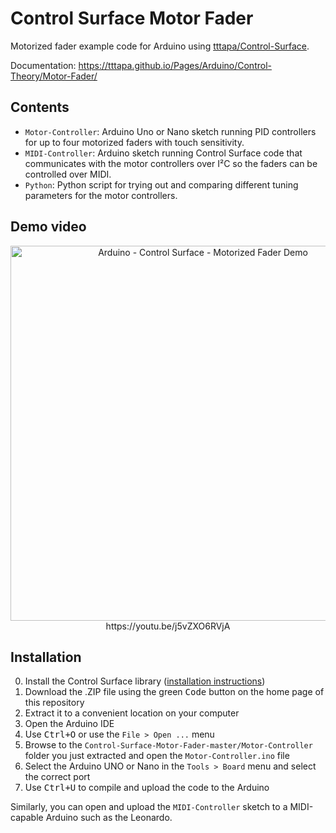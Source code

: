 # Control Surface Motor Fader

Motorized fader example code for Arduino using [tttapa/Control-Surface](https://github.com/tttapa/Control-Surface).

Documentation: <https://tttapa.github.io/Pages/Arduino/Control-Theory/Motor-Fader/>

## Contents

- `Motor-Controller`: Arduino Uno or Nano sketch running PID controllers for up to four motorized faders with touch sensitivity.
- `MIDI-Controller`: Arduino sketch running Control Surface code that communicates with the motor controllers over I²C so the faders can be controlled over MIDI.
- `Python`: Python script for trying out and comparing different tuning parameters for the motor controllers.

## Demo video

<div align="center">
  <a href="https://www.youtube.com/watch?v=j5vZXO6RVjA"><img src="https://i.ytimg.com/vi_webp/j5vZXO6RVjA/maxresdefault.webp" alt="Arduino - Control Surface - Motorized Fader Demo" width="600"></a><br>
  https://youtu.be/j5vZXO6RVjA
</div>

## Installation

0. Install the Control Surface library ([installation instructions](https://tttapa.github.io/Control-Surface-doc/Doxygen/d8/da8/md_pages_Installation.html))
1. Download the .ZIP file using the green <kbd>Code</kbd>  button on the home page of this repository
2. Extract it to a convenient location on your computer
3. Open the Arduino IDE
4. Use <kbd>Ctrl+O</kbd> or use the `File > Open ...` menu
5. Browse to the `Control-Surface-Motor-Fader-master/Motor-Controller` folder you just extracted and open the `Motor-Controller.ino` file
6. Select the Arduino UNO or Nano in the `Tools > Board` menu and select the correct port
7. Use <kbd>Ctrl+U</kbd> to compile and upload the code to the Arduino

Similarly, you can open and upload the `MIDI-Controller` sketch to a MIDI-capable Arduino such as the Leonardo.
